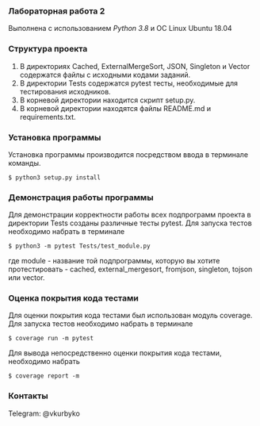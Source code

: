 ### **Лабораторная работа 2**
Выполнена с использованием _Python 3.8_ и ОС Linux Ubuntu 18.04
### Структура проекта
1. В директориях Cached, ExternalMergeSort, JSON, Singleton и Vector содержатся файлы с исходными кодами заданий.
2. В директории Tests содержатся pytest тесты, необходимые для тестирования исходников.
3. В корневой директории находится скрипт setup.py.
4. В корневой директории находятся файлы README.md и requirements.txt.
### Установка программы
Установка программы производится посредством ввода в терминале команды.

    $ python3 setup.py install
    
### Демонстрация работы программы
Для демонстрации корректности работы всех подпрограмм проекта в директории Tests созданы различные тесты pytest.
Для запуска тестов необходимо набрать в терминале
    
    $ python3 -m pytest Tests/test_module.py
    
где module - название той подпрограммы, которую вы хотите протестировать - cached, external_mergesort, fromjson, singleton, tojson или vector.
### Оценка покрытия кода тестами
Для оценки покрытия кода тестами был использован модуль coverage.
Для запуска тестов необходимо набрать в терминале

    $ coverage run -m pytest
    
Для вывода непосредственно оценки покрытия кода тестами, необходимо набрать

    $ coverage report -m
    
### Контакты
Telegram: @vkurbyko
